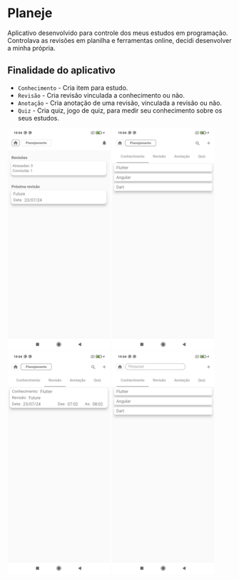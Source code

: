 # Planeje

Aplicativo desenvolvido para controle dos meus estudos em programação.
Controlava as revisões em planilha e ferramentas online, decidi desenvolver a minha própria. 
## Finalidade do aplicativo
- `Conhecimento` - Cria item para estudo.
- `Revisão` - Cria revisão vinculada a conhecimento ou não.
- `Anotação` - Cria anotação de uma revisão, vinculada a revisão ou não.
- `Quiz` - Cria quiz, jogo de quiz, para medir seu conhecimento sobre os seus estudos.
<p align="left">
  <img src="https://github.com/PereiraSantos/planeje/blob/main/assets/planeje_3.jpg" width="230" />
  <img src="https://github.com/PereiraSantos/planeje/blob/main/assets/planeje_2.jpg" width="230" />
  <img src="https://github.com/PereiraSantos/planeje/blob/main/assets/planeje_4.jpg" width="230" />
  <img src="https://github.com/PereiraSantos/planeje/blob/main/assets/planeje_1.jpg" width="230" />
</p>
